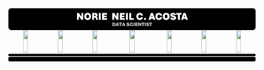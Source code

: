 <div style = "display: flex; flex-direction: column; align-items: center;">
    <!-- HEADER -->
    <img src = "IMPORT FILES/PROFILEHeader.png" alt = "Profile Header" style = "width: 100%;"/>
    <div align = "center" style = "width: 100%;"><a href = "#"><img src = "BUTTONGitHub.svg" width = "14%" height = 45></a><a href = "#"><img src = "BUTTONGitHub.svg" width = "14%" height = 45></a><a href = "https://linkedin.com/in/norzzielein"><img src = "BUTTONGitHub.svg" width = "14%" height = 45></a><a href = "https://github.com/norzzielein"><img src = "BUTTONGitHub.svg" width = "16%" height = 45></a><a href = "https://facebook.com/norzzielein"><img src = "BUTTONGitHub.svg" width = "14%" height = 45></a><a href = "https://instagram.com/norzzielein"><img src = "BUTTONGitHub.svg" width = "14%" height = 45></a><a href = "https://twitter.com/norzzielein"><img src = "BUTTONGitHub.svg" width = "14%" height = 45></a></div>
    <!-- FOOTER -->
    <img src = "IMPORT FILES/PROFILEFooter.png" alt = "Profile Header" style = "width: 100%;"/>
</div>
